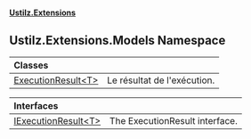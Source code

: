 #### [Ustilz.Extensions](index.md 'index')

## Ustilz.Extensions.Models Namespace

| Classes | |
| :--- | :--- |
| [ExecutionResult&lt;T&gt;](Ustilz.Extensions.Models.ExecutionResult_T_.md 'Ustilz.Extensions.Models.ExecutionResult<T>') | Le résultat de l'exécution. |

| Interfaces | |
| :--- | :--- |
| [IExecutionResult&lt;T&gt;](Ustilz.Extensions.Models.IExecutionResult_T_.md 'Ustilz.Extensions.Models.IExecutionResult<T>') | The ExecutionResult interface. |
